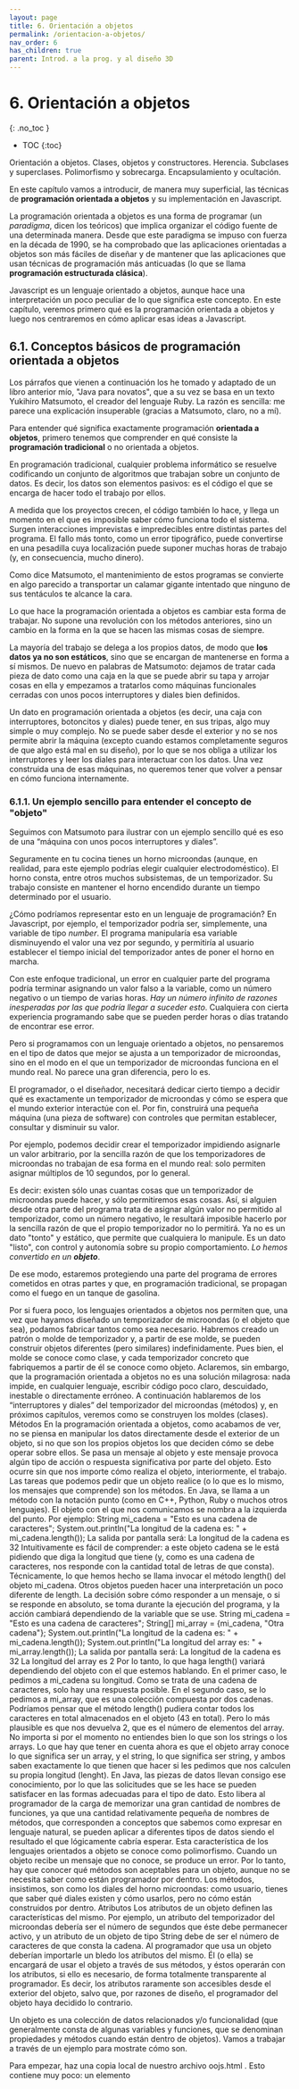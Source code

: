 ```yaml
---
layout: page
title: 6. Orientación a objetos
permalink: /orientacion-a-objetos/
nav_order: 6
has_children: true
parent: Introd. a la prog. y al diseño 3D
---
```


# 6. Orientación a objetos
{: .no_toc }

- TOC
{:toc}

 Orientación a objetos. Clases, objetos y constructores. Herencia. Subclases y superclases. Polimorfismo y sobrecarga. Encapsulamiento y ocultación.

En este capítulo vamos a introducir, de manera muy superficial, las técnicas de **programación orientada a objetos** y su implementación en Javascript.

La programación orientada a objetos es una forma de programar (un *paradigma*, dicen los teóricos) que implica organizar el código fuente de una determinada manera. Desde que este paradigma se impuso con fuerza en la década de 1990, se ha comprobado que las aplicaciones orientadas a objetos son más fáciles de diseñar y de mantener que las aplicaciones que usan técnicas de programación más anticuadas (lo que se llama **programación estructurada clásica**).

Javascript es un lenguaje orientado a objetos, aunque hace una interpretación un poco peculiar de lo que significa este concepto. En este capítulo, veremos primero qué es la programación orientada a objetos y luego nos centraremos en cómo aplicar esas ideas a Javascript.

## 6.1. Conceptos básicos de programación orientada a objetos

Los párrafos que vienen a continuación los he tomado y adaptado de un libro anterior mío, "Java para novatos", que a su vez se basa en un texto Yukihiro Matsumoto, el creador del lenguaje Ruby. La razón es sencilla: me parece una explicación insuperable (gracias a Matsumoto, claro, no a mí).

Para entender qué significa exactamente programación **orientada a objetos**, primero tenemos que comprender en qué consiste la **programación tradicional** o no orientada a objetos.

En programación tradicional, cualquier problema informático se resuelve codificando un conjunto de algoritmos que trabajan sobre un conjunto de datos. Es decir, los datos son elementos pasivos: es el código el que se encarga de hacer todo el trabajo por ellos. 

A medida que los proyectos crecen, el código también lo hace, y llega un momento en el que es imposible saber cómo funciona todo el sistema. Surgen interacciones imprevistas e impredecibles entre distintas partes del programa. El fallo más tonto, como un error tipográfico, puede convertirse en una pesadilla cuya localización puede suponer muchas horas de trabajo (y, en consecuencia, mucho dinero).

Como dice Matsumoto, el mantenimiento de estos programas se convierte en algo parecido a transportar un calamar gigante intentado que ninguno de sus tentáculos te alcance la cara.

Lo que hace la programación orientada a objetos es cambiar esta forma de trabajar. No supone una revolución con los métodos anteriores, sino un cambio en la forma en la que se hacen las mismas cosas de siempre.

La mayoría del trabajo se delega a los propios datos, de modo que **los datos ya no son estáticos**, sino que se encargan de mantenerse en forma a sí mismos. De nuevo en palabras de Matsumoto: dejamos de tratar cada pieza de dato como una caja en la que se puede abrir su tapa y arrojar cosas en ella y empezamos a tratarlos como máquinas funcionales cerradas con unos pocos interruptores y diales bien definidos.

Un dato en programación orientada a objetos (es decir, una caja con interruptores, botoncitos y diales) puede tener, en sus tripas, algo muy simple o muy complejo. No se puede saber desde el exterior y no se nos permite abrir la máquina (excepto cuando estamos completamente seguros de que algo está mal en su diseño), por lo que se nos obliga a utilizar los interruptores y leer los diales para interactuar con los datos. Una vez construida una de esas máquinas, no queremos tener que volver a pensar en cómo funciona internamente.

### 6.1.1. Un ejemplo sencillo para entender el concepto de "objeto"

Seguimos con Matsumoto para ilustrar con un ejemplo sencillo qué es eso de una “máquina con unos pocos interruptores y diales”.

Seguramente en tu cocina tienes un horno microondas (aunque, en realidad, para este ejemplo podrías elegir cualquier electrodoméstico). El horno consta, entre otros muchos subsistemas, de un temporizador. Su trabajo consiste en mantener el horno encendido durante un tiempo determinado por el usuario.

¿Cómo podríamos representar esto en un lenguaje de programación? En Javascript, por ejemplo, el temporizador podría ser, simplemente, una variable de tipo *number*. El programa manipularía esa variable disminuyendo el valor una vez por segundo, y permitiría al usuario establecer el tiempo inicial del temporizador antes de poner el horno en marcha.

Con este enfoque tradicional, un error en cualquier parte del programa podría terminar asignando un valor falso a la variable, como un número negativo o un tiempo de varias horas. *Hay un número infinito de razones inesperadas por las que podría llegar a suceder esto*. Cualquiera con cierta experiencia programando sabe que se pueden perder horas o días tratando de encontrar ese error.

Pero si programamos con un lenguaje orientado a objetos, no pensaremos en el tipo de datos que mejor se ajusta a un temporizador de microondas, sino en el modo en el que un temporizador de microondas funciona en el mundo real. No parece una gran diferencia, pero lo es.

El programador, o el diseñador, necesitará dedicar cierto tiempo a decidir qué es exactamente un temporizador de microondas y cómo se espera que el mundo exterior interactúe con el. Por fin, construirá una pequeña máquina (una pieza de software) con controles que permitan establecer, consultar y disminuir su valor.

Por ejemplo, podemos decidir crear el temporizador impidiendo asignarle un valor arbitrario, por la sencilla razón de que los temporizadores de microondas no trabajan de esa forma en el mundo real: solo permiten asignar múltiplos de 10 segundos, por lo general.

Es decir: existen sólo unas cuantas cosas que un temporizador de microondas puede hacer, y sólo permitiremos esas cosas. Así, si alguien desde otra parte del programa trata de asignar algún valor no permitido al temporizador, como un número negativo, le resultará imposible hacerlo por la sencilla razón de que el propio temporizador no lo permitirá. Ya no es un dato "tonto" y estático, que permite que cualquiera lo manipule. Es un dato "listo", con control y autonomía sobre su propio comportamiento. *Lo hemos convertido en un **objeto***. 

De ese modo, estaremos protegiendo una parte del programa de errores cometidos en otras partes y que, en programación tradicional, se propagan como el fuego en un tanque de gasolina.

Por si fuera poco, los lenguajes orientados a objetos nos permiten que, una vez que hayamos diseñado un temporizador de microondas (o el objeto que sea), podamos fabricar tantos como sea necesario. Habremos creado un patrón o molde de temporizador y, a partir de ese molde, se pueden construir objetos diferentes (pero similares) indefinidamente.
Pues bien, el molde se conoce como clase, y cada temporizador concreto que fabriquemos a partir de él se conoce como objeto.
Aclaremos, sin embargo, que la programación orientada a objetos no es una solución milagrosa: nada impide, en cualquier lenguaje, escribir código poco claro, descuidado, inestable o directamente erróneo.
A continuación hablaremos de los “interruptores y diales” del temporizador del microondas (métodos) y, en próximos capítulos, veremos como se construyen los moldes (clases).
Métodos
En la programación orientada a objetos, como acabamos de ver, no se piensa en manipular los datos directamente desde el exterior de un objeto, si no que son los propios objetos los que deciden cómo se debe operar sobre ellos. Se pasa un mensaje al objeto y este mensaje provoca algún tipo de acción o respuesta significativa por parte del objeto. Esto ocurre sin que nos importe cómo realiza el objeto, interiormente, el trabajo. 
Las tareas que podemos pedir que un objeto realice (o lo que es lo mismo, los mensajes que comprende) son los métodos. 
En Java, se llama a un método con la notación punto (como en C++, Python, Ruby o muchos otros lenguajes). El objeto con el que nos comunicamos se nombra a la izquierda del punto. Por ejemplo: 
String mi_cadena = "Esto es una cadena de caracteres";
System.out.println("La longitud de la cadena es: " + mi_cadena.length()); 
La salida por pantalla será:
La longitud de la cadena es 32
Intuitivamente es fácil de comprender: a este objeto cadena se le está pidiendo que diga la longitud que tiene (y, como es una cadena de caracteres, nos responde con la cantidad total de letras de que consta). Técnicamente, lo que hemos hecho se llama invocar el método length() del objeto mi_cadena. 
Otros objetos pueden hacer una interpretación un poco diferente de length. La decisión sobre cómo responder a un mensaje, o si se responde en absoluto, se toma durante la ejecución del programa, y la acción cambiará dependiendo de la variable que se use. 
String mi_cadena = "Esto es una cadena de caracteres";
String[] mi_array = {mi_cadena, "Otra cadena"};
System.out.println("La longitud de la cadena es: " + mi_cadena.length());
System.out.println("La longitud del array es: " + mi_array.length());
La salida por pantalla será: 
La longitud de la cadena es 32
La longitud del array es 2
Por lo tanto, lo que haga length() variará dependiendo del objeto con el que estemos hablando. En el primer caso, le pedimos a mi_cadena su longitud. Como se trata de una cadena de caracteres, solo hay una respuesta posible. En el segundo caso, se lo pedimos a mi_array, que es una colección compuesta por dos cadenas. Podríamos pensar que el método length() pudiera contar todos los caracteres en total almacenados en el objeto (43 en total). Pero lo más plausible es que nos devuelva 2, que es el número de elementos del array.
No importa si por el momento no entiendes bien lo que son los strings o los arrays. Lo que hay que tener en cuenta ahora es que el objeto array conoce lo que significa ser un array, y el string, lo que significa ser string, y ambos saben exactamente lo que tienen que hacer si les pedimos que nos calculen su propia longitud (lenght). 
En Java, las piezas de datos llevan consigo ese conocimiento, por lo que las solicitudes que se les hace se pueden satisfacer en las formas adecuadas para el tipo de dato. Esto libera al programador de la carga de memorizar una gran cantidad de nombres de funciones, ya que una cantidad relativamente pequeña de nombres de métodos, que corresponden a conceptos que sabemos como expresar en lenguaje natural, se pueden aplicar a diferentes tipos de datos siendo el resultado el que lógicamente cabría esperar. Esta característica de los lenguajes orientados a objeto se conoce como polimorfismo. 
Cuando un objeto recibe un mensaje que no conoce, se produce un error. Por lo tanto, hay que conocer qué métodos son aceptables para un objeto, aunque no se necesita saber como están programador por dentro. Los métodos, insistimos, son como los diales del horno microondas: como usuario, tienes que saber qué diales existen y cómo usarlos, pero no cómo están construidos por dentro.
 Atributos
Los atributos de un objeto definen las características del mismo. Por ejemplo, un atributo del temporizador del microondas debería ser el número de segundos que éste debe permanecer activo, y un atributo de un objeto de tipo String debe de ser el número de caracteres de que consta la cadena.
Al programador que usa un objeto deberían importarle un bledo los atributos del mismo. Él (o ella) se encargará de usar el objeto a través de sus métodos, y éstos operarán con los atributos, si ello es necesario, de forma totalmente transparente al programador. Es decir, los atributos raramente son accesibles desde el exterior del objeto, salvo que, por razones de diseño, el programador del objeto haya decidido lo contrario.





Un objeto es una colección de datos relacionados y/o funcionalidad (que generalmente consta de algunas variables y funciones, que se denominan propiedades y métodos cuando están dentro de objetos). Vamos a trabajar a través de un ejemplo para mostrate cómo son.

Para empezar, haz una copia local de nuestro archivo oojs.html . Esto contiene muy poco: un elemento <script> para que escribas tu código fuente en él. Lo usaremos como base para explorar la sintaxis básica de los objetos.

Al igual que con muchas cosas en JavaScript, la creación de un objeto a menudo comienza con la definición e iniciación de una variable. Intenta ingresar lo siguiente debajo del código JavaScript que ya está en tu archivo, luego guarda y actualiza:

var persona = {};
Copy to Clipboard
Si ingresas persona en tu entrada de texto y presionas el botón, debes obtener el siguiente resultado:

[objeto Objeto]
Copy to Clipboard
¡Felicidades!, acabas de crear tu primer objeto. ¡Trabajo realizado! Pero este es un objeto vacío, por lo que realmente no podemos hacer mucho con él. Actualicemos nuestro objeto para que se vea así:

var persona = {
  nombre: ['Bob', 'Smith'],
  edad: 32,
  genero: 'masculino',
  intereses: ['música', 'esquí'],
  bio: function () {
    alert(this.nombre[0] + '' + this.nombre[1] + ' tiene ' + this.edad + ' años. Le gusta ' + this.intereses[0] + ' y ' + this.intereses[1] + '.');
  },
  saludo: function() {
    alert('Hola, Soy '+ this.nombre[0] + '. ');
  }
};
Copy to Clipboard
Después de guardar y actualizar, intenta ingresar algunos de los siguientes en tu entrada de texto:

persona.nombre
persona.nombre[0]
persona.edad
persona.intereses[1]
persona.bio()
persona.saludo()
Copy to Clipboard
¡Ahora tienes algunos datos y funcionalidades dentro de tu objeto, y ahora puedes acceder a ellos con una sintaxis simple y agradable!

Nota: Si tienes problemas para hacer que esto funcione, intenta comparar tu código con nuestra versión - ve oojs-finished.html (también ve que se ejecuta en vivo). La versión en vivo te dará una pantalla en blanco, pero eso está bien. De nuevo, abre tu devtools e intenta escribir los comandos anteriores para ver la estructura del objeto.

Entonces, ¿qué está pasando aquí? Bien, un objeto se compone de varios miembros, cada uno de los cuales tiene un nombre (por ejemplo, nombre y edad) y un valor (por ejemplo, ['Bob', 'Smith'] y 32). Cada par nombre/valor debe estar separado por una coma, y el nombre y el valor en cada caso están separados por dos puntos. La sintaxis siempre sigue este patrón:

var nombreObjeto = {
  miembro1Nombre: miembro1Valor,
  miembro2Nombre: miembro2Valor,
  miembro3Nombre: miembro3Valor
}
Copy to Clipboard
El valor de un miembro de un objeto puede ser prácticamente cualquier cosa: en nuestro objeto persona tenemos una cadena de texto, un número, dos arreglos y dos funciones. Los primeros cuatro elementos son elementos de datos y se denominan propiedades del objeto. Los dos últimos elementos son funciones que le permiten al objeto hacer algo con esos datos, y se les denomina métodos del objeto.

Un objeto como este se conoce como un objeto literal — literalmente hemos escrito el contenido del objeto tal como lo fuimos creando. Esto está en contraste con los objetos instanciados de las clases, que veremos más adelante.

Es muy común crear un objeto utilizando un objeto literal cuando deseas transferir una serie de elementos de datos relacionados y estructurados de alguna manera, por ejemplo, enviando una solicitud al servidor para ponerla en una base de datos. Enviar un solo objeto es mucho más eficiente que enviar varios elementos individualmente, y es más fácil de procesar que con un arreglo, cuando deseas identificar elementos individuales por nombre.

Notación de punto
Arriba, accediste a las propiedades y métodos del objeto usando notación de punto (dot notation). El nombre del objeto (persona) actúa como el espacio de nombre (namespace); al cual se debe ingresar primero para acceder a cualquier elemento encapsulado dentro del objeto. A continuación, escribe un punto y luego el elemento al que deseas acceder: puede ser el nombre de una simple propiedad, un elemento de una propiedad de arreglo o una llamada a uno de los métodos del objeto, por ejemplo:

persona.edad
persona.intereses[1]
persona.bio()
Copy to Clipboard
Espacios de nombres secundarios
Incluso es posible hacer que el valor de un miembro del objeto sea otro objeto. Por ejemplo, intenta cambiar el miembro nombre de

nombre: ['Bob', 'Smith'],
Copy to Clipboard
a

nombre : {
  pila: 'Bob',
  apellido: 'Smith'
},
Copy to Clipboard
Aquí estamos creando efectivamente un espacio de nombre secundario (sub-namespace). Esto suena complejo, pero en realidad no es así: para acceder a estos elementos solo necesitas un paso adicional que es encadenar con otro punto al final. Prueba estos:

persona.nombre.pila
persona.nombre.apellido
Copy to Clipboard
Importante: en este punto, también deberás revisar tu código y cambiar cualquier instancia de

nombre[0]
nombre[1]
Copy to Clipboard
a

nombre.pila
nombre.apellido
Copy to Clipboard
De lo contrario, sus métodos ya no funcionarán.

Notación de corchetes
Hay otra manera de acceder a las propiedades del objeto, usando la notación de corchetes. En lugar de usar estos:

persona.edad
persona.nombre.pila
Copy to Clipboard
Puedes usar

persona['edad']
persona['nombre']['pila']
Copy to Clipboard
Esto se ve muy similar a cómo se accede a los elementos en un arreglo, y básicamente es lo mismo: en lugar de usar un número de índice para seleccionar un elemento, se esta utilizando el nombre asociado con el valor de cada miembro. No es de extrañar que los objetos a veces se denominen arreglos asociativos: asocian cadenas de texto a valores de la misma manera que las arreglos asocian números a valores.

Establecer miembros de objetos
Hasta ahora solo hemos buscado recuperar (u obtener) miembros del objeto: también puede establecer (actualizar) el valor de los miembros del objeto simplemente declarando el miembro que deseas establecer (usando la notación de puntos o corchetes), de esta manera:

persona.edad = 45;
persona['nombre']['apellido'] = 'Cratchit';
Copy to Clipboard
Intenta ingresar estas líneas y luego vuelve a ver a los miembros para ver cómo han cambiado:

persona.edad
persona['nombre']['apellido']
Copy to Clipboard
Establecer miembros no solo es actualizar los valores de las propiedades y métodos existentes; también puedes crear miembros completamente nuevos. Prueba estos:

persona['ojos'] = 'avellana';
persona.despedida = function() { alert("¡Adiós a todos!"); }
Copy to Clipboard
Ahora puedes probar a los nuevos miembros:

persona['ojos']
person.despedida()
Copy to Clipboard
Un aspecto útil de la notación de corchetes es que se puede usar para establecer dinámicamente no solo los valores de los miembros, sino también los nombres de los miembros. Digamos que queremos que los usuarios puedan almacenar tipos de valores personalizados en sus datos personales, escribiendo el nombre y el valor del miembro en dos entradas de texto. Podríamos obtener esos valores de esta manera:

var nombrePerzonalizado = entradaNombre.value;
var valorPerzonalizado = entradaValor.value;
Copy to Clipboard
entonces podríamos agregar este nuevo miembro nombre y valor al objeto persona de esta manera:

persona[nombrePerzonalizado] = valorPerzonalizado;
Copy to Clipboard
Para probar esto, intenta agregar las siguientes líneas en tu código, justo debajo de la llave de cierre del objeto persona:

var nombrePerzonalizado = 'altura';
var valorPerzonalizado = '1.75m';
persona[nombrePerzonalizado] = valorPerzonalizado;
Copy to Clipboard
Ahora intenta guardar y actualizar, e ingresa lo siguiente en tu entrada de texto:

persona.altura
Copy to Clipboard
Agregar una propiedad a un objeto no es posible con la notación de puntos, que solo puede aceptar un nombre de miembro literal, no un valor variable que apunte a un nombre.

¿Qué es "this" (este)?
Es posible que hayas notado algo un poco extraño en nuestros métodos. Mira esto, por ejemplo:

saludo: function() {
  alert('¡Hola!, Soy '+ this.nombre.pila + '.');
}
Copy to Clipboard
Probablemente te estés preguntando qué es "this". La palabra clave this se refiere al objeto actual en el que se está escribiendo el código, por lo que en este caso this es equivalente a la persona. Entonces, ¿por qué no escribir persona en su lugar? Como verás en el artículo JavaScript orientado a objetos para principiantes cuando comenzaremos a crear constructores, etc., this es muy útil: siempre asegurará que se usen los valores correctos cuando cambie el contexto de un miembro (por ejemplo, dos diferentes instancias de objetos persona) pueden tener diferentes nombres, pero querráx usar su propio nombre al decir su saludo).

Vamos a ilustrar lo que queremos decir con un par de objetos persona simplificados:

var persona1 = {
  nombre: 'Chris',
  saludo: function() {
    alert('¡Hola!, Soy '+ this.nombre + '.');
  }
}

var persona2 = {
  nombre: 'Brian',
  saludo: function() {
    alert('¡Hola!, Soy '+ this.nombre + '.');
  }
}
Copy to Clipboard
En este caso, persona1.saludo() mostrará "¡Hola!, Soy Chris"; persona2.saludo() por otro lado mostrará "¡Hola!, Soy Brian", aunque el código del método es exactamente el mismo en cada caso. Como dijimos antes, this es igual al objeto en el que está el código; esto no es muy útil cuando se escriben objetos literales a mano, pero realmente se vuelve útil cuando se generan objetos dinámicamente (por ejemplo, usando constructores) Todo se aclarará más adelante.

Has estado usando objetos todo el tiempo
A medida que has estado repasando estos ejemplos, probablemente hayas pensando que la notación de puntos que has usando es muy familiar. ¡Eso es porque la has estado usando a lo largo del curso! Cada vez que hemos estado trabajando en un ejemplo que utiliza una API de navegador incorporada o un objeto JavaScript, hemos estado usando objetos, porque tales características se crean usando exactamente el mismo tipo de estructuras de objetos que hemos estado viendo aquí, aunque más complejos que nuestros propios ejemplos personalizados.

Entonces cuando usaste métodos de cadenas de texto como:

myCadena.split(',');
Copy to Clipboard
Estabas usando un método disponible en una instancia de la clase String. Cada vez que creas una cadena en tu código, esa cadena se crea automáticamente como una instancia de String, y por lo tanto tiene varios métodos/propiedades comunes disponibles en ella.

Cuando accediste al modelo de objetos del documento (document object model) usando líneas como esta:

var miDiv = document.createElement('div');
var miVideo = document.querySelector('video');
Copy to Clipboard
Estaba usando métodos disponibles en una instancia de la clase Document. Para cada página web cargada, se crea una instancia de Document, llamada document, que representa la estructura, el contenido y otras características de la página entera, como su URL. De nuevo, esto significa que tiene varios métodos/propiedades comunes disponibles en él.

Lo mismo puede decirse de prácticamente cualquier otro Objeto/API incorporado que hayad estado utilizando: Array, Math, etc.

Ten en cuenta que los Objetos/API incorporados no siempre crean instancias de objetos automáticamente. Como ejemplo, la API de Notificaciones, que permite que los navegadores modernos activen las notificaciones del sistema, requiere que crees una instancia de un nuevo objeto para cada notificación que desees disparar. Intenta ingresar lo siguiente en tu consola de JavaScript:

var miNotificacion = new Notification('¡Hola!');
Copy to Clipboard
De nuevo, veremos qué son los constructores en un artículo posterior.

Nota: Es útil pensar en la forma en que los objetos se comunican como paso de mensajes — cuando un objeto necesita otro objeto para realizar algún tipo de acción a menudo enviará un mensaje a otro objeto a través de uno de sus métodos, y esperará una respuesta, que conocemos como un valor de retorno.

Programacion Orientada a Objetos— lo básico
Para empezar, daremos una descripción simple y de alto nivel acerca de lo que es la Programación Orientada a Objetos (POO). Decimos simple, porque la POO puede volverse complicada rápidamente, y darte un tratamiento completo ahora, probablemente podría confundirte más que ayudar. La idea básica de la POO es que usamos objetos para modelar cosas del mundo real que queremos representar en nuestros programas, y/o proveemos una simple manera para acceder a la funcionalidad que, de otra manera, sería difícil o imposible de usar.

Los objetos pueden contener información y código relacionados, los cuales representan información acerca de lo que estás tratando de modelar, y la funcionalidad o comportamiento que deseas que tenga.  Los datos de un Objeto (y frecuentemente, también las funciones) se pueden almacenar ordenadamente (la palabra oficial es encapsular) dentro del paquete de un objeto (al que se puede asignar un nombre específico, llamado a veces espacio de nombres), haciéndolo fácil de estructurar y acceder; los objetos también se usan comúnmente como almacenes de datos que se pueden enviar fácilmente a través de la red.

Definiendo una plantilla de objeto
Vamos a considerar un sencillo programa que muestra información sobre estudiantes y profesores en una escuela. Aquí daremos un vistazo a la POO (Programación Orientada a Objetos) en general, no en el contexto de algún lenguaje de programación específico.

Para empezar, podríamos volver a ver al objeto Persona de nuestro artículo de primeros objetos, que define los datos generales y funcionalidades de una persona. Hay muchas cosas que podrías saber acerca de una persona (su dirección, estatura, tamaño de calzado, perfil de ADN, número de pasaporte, rasgos significativos de su personalidad...), pero, en este caso, solo estamos interesados en mostrar su nombre, edad, género e intereses, además de una pequeña introducción sobre este individuo basada en los datos anteriores. También queremos que sea capaz de saludar. 

Esto es conocido como abstracción —  crear un modelo simple de algo complejo que represente sus aspectos más importantes y que sea fácil de manipular para el propósito de nuestro programa.



En algunos lenguajes de POO, esta definición de tipo de objeto se la llama class (JavaScript utiliza diferentes mecanismos y terminologías, como verás a continuación) — esto no es en realidad un objeto, en vez de esto es un modelo que define las características que un objeto debería tener.

Creando objetos
Partiendo de nuestra clase, podemos crear instancias de objetos — objetos que contienen los datos y funcionalidades definidas en la clase original. Teniendo a nuestra clase Persona, ahora podemos crear gente con características más específicas: 



Cuando una instancia del objeto es creada a partir de una clase, se ejecuta la función constructora (constructor en inglés) de la clase para crearla. El proceso de crear una instancia del objeto desde una clase se llama instanciación.

Clases especializadas
En este caso nosotros no queremos personas genericas — queremos docentes y estudiantes, que son los dos tipos más específicos de personas. En POO, podemos crear nuevas clases basadas en otras clases, estas nuevas clases secundarias se pueden hacer para  heredar los datos y código de su clase primaria, de modo que pueden reutilizar la funcionalidad común a todos los tipos de objetos en lugar de tener que duplicarla. Cuando la funcionalidad difiere entre clases, puedes definir funciones especializadas directamente en ellas según sea necesario.



Esto es realmente útil, los profesores y los estudiantes comparten muchas características comunes como el nombre, el género y la edad, por lo que es conveniente tener que definir esas características solo una vez. También puedes definir la misma característica por separado en diferentes clases, ya que cada definición de esa característica estará en un espacio de nombres diferente. Por ejemplo, el saludo de un estudiante puede tener la forma "Yo, soy [Nombre]" (por ejemplo, Yo, soy Sam), mientras que un profesor puede usar algo más formal, como "Hola, mi nombre es [Prefix] [lastName], y enseño [Asunto] ". (Por ejemplo, Hola, mi nombre es Sr. Griffiths, y yo enseño Química).

Nota:  la palabra elegante para la capacidad de múltiples tipos de objetos de implementar la misma funcionalidad es polimorfismo. Por si acaso te preguntabas.

Ahora puedes crear instancias de objetos de las clases "hijo". Por ejemplo:



En el resto del articulo, comenzaremos a ver como podemos practicar la teoría de POO en JavaScript.

Constructores e instancias de objetos
Algunas personas sostienen que JavaScript no es un verdadero lenguaje orientado a objetos — por ejemplo, su enunciado class es sólo azúcar sintáctica sobre la herencia prototípica existente y no es una class en el sentido tradicional. JavaScript, utiliza funciones especiales llamadas funciones constructoras para definir objetos y sus características. Son útiles porque a menudo te encontrarás con situaciones en las que no sabes cuántos objetos crearás; los constructores proporcionan los medios para crear tantos objetos como necesites de una manera efectiva, adjuntando datos y funciones a ellos según sea necesario.

Cuando se crea una nueva instancia del objeto a partir de una función constructora, su funcionalidad central (tal como se define en su prototipo, que exploraremos en el artículo Prototipos de objetos) no se copia en el nuevo objeto como lenguajes OO "clásicos", sino que la funcionalidad está vinculada a través de una cadena de referencia llamada cadena prototipo. Así que esto no es una verdadera instanciación, estrictamente hablando, JavaScript usa un mecanismo diferente para compartir funcionalidad entre objetos.

Nota: no ser "POO clásica" no es necesariamente algo malo; Como se mencionó anteriormente, la POO puede ser muy compleja muy rápidamente, y JavaScript tiene algunas agradables formas de aprovechar las características de la OO sin tener que profundizar demasiado en ello.

Exploremos la creación de clases a través de constructores y la creación de instancias de objetos a partir de ellas en JavaScript. En primer lugar, nos gustaría que hicieras una nueva copia local del archivo oojs.html que vimos en nuestro primer artículo de Objetos.

Un ejemplo simple
Comencemos por ver cómo puedes definir una persona con una funcion normal. Agrega esta funcion dentro del elemento script:
function createNewPerson(name) {
  var obj = {};
  obj.name = name;
  obj.greeting = function() {
    alert('Hi! I\'m ' + this.name + '.');
  };
  return obj;
}
Copy to Clipboard
Ahora puedes crear una nueva persona llamando a esta funcion — prueba con las siguientes lineas en la consola Javascript de tu navegador:
var salva = createNewPerson('Salva');
salva.name;
salva.greeting();
Copy to Clipboard
Esto funciona bastante bien, pero es un poco largo; si sabemos que queremos crear un objeto, ¿por qué necesitamos crear explícitamente un nuevo objeto vacío y devolverlo? Afortunadamente, JavaScript nos proporciona un práctico acceso directo, en forma de funciones constructoras — ¡hagamos una ahora!
Reemplaza tu función anterior por la siguiente:
function Person(name) {
  this.name = name;
  this.greeting = function() {
    alert('Hi! I\'m ' + this.name + '.');
  };
}
Copy to Clipboard
La función constructora es la versión de JavaScript de una clase. Notarás que tiene todas las características que esperas en una función, aunque no devuelve nada o crea explícitamente un objeto — básicamente sólo define propiedades y métodos. Verás que la palabra clave this se está usando aquí también — es básicamente decir que cuando se crea una de estas instancias de objeto, la propiedad name del objeto será igual al valor del nombre pasado a la llamada del constructor, y el método greeting() usará también el valor del nombre pasado a la llamada del constructor.

Nota: Un nombre de función constructora generalmente comienza con una letra mayúscula — esta convención se utiliza para hacer que las funciones constructoras sean más fáciles de reconocer en el código.

Entonces, ¿cómo llamamos a un constructor para crear algunos objetos?

Agrega las siguientes líneas debajo de tu código anterior:
var person1 = new Person('Bob');
var person2 = new Person('Sarah');
Copy to Clipboard
Guarda el código y vuelve a cargarlo en el navegador, e intenta ingresar las siguientes líneas en la consola Javascript :
person1.name
person1.greeting()
person2.name
person2.greeting()
Copy to Clipboard
¡Guaw! Ahora veras que tenemos dos nuevos objetos, cada uno de los cuales está almacenado en un espacio de nombres diferente: para acceder a sus propiedades y métodos, debes llamarlos como person1 o  person2; están cuidadosamente empaquetados para que no entren en conflicto con otras funciones. Sin embargo, tienen disponible la misma propiedad name y el método greeting(). Ten en cuenta que están utilizando su propio name que se les asignó cuando se crearon; esta es una razón por la cual es muy importante usar this, para que usen sus propios valores, y no algún otro valor.

Veamos nuevamente las llamadas del constructor:

var person1 = new Person('Bob');
var person2 = new Person('Sarah');
Copy to Clipboard
En cada caso, la  palabra clave new se usa para indicarle al navegador que queremos crear una nueva instancia del objeto, seguida del nombre de la función con sus parámetros requeridos entre paréntesis, y el resultado se almacena en una variable — muy similar a cómo se llama a una función estándar. Cada instancia se crea de acuerdo con esta definición:

function Person(name) {
  this.name = name;
  this.greeting = function() {
    alert('Hi! I\'m ' + this.name + '.');
  };
}
Copy to Clipboard
Una vez creados los nuevos objetos, las variables person1 y person2 contienen los siguientes objetos:

{
  name: 'Bob',
  greeting: function() {
    alert('Hi! I\'m ' + this.name + '.');
  }
}

{
  name: 'Sarah',
  greeting: function() {
    alert('Hi! I\'m ' + this.name + '.');
  }
}
Copy to Clipboard
Ten en cuenta que cuando llamamos a nuestra función constructora, estamos definiendo greeting() cada vez, lo cual no es lo ideal. Para evitar esto, podemos definir funciones en el prototipo, que veremos más adelante.

Creando nuestro constructor final
El ejercicio que vimos anteriormente fue solo un ejemplo simple para comenzar. Ahora crearemos nuestra función constructor Person() final.

Elimina el código que insertaste hasta ahora y agrega este constructor de reemplazo; este es exactamente el mismo que el ejemplo simple del principio, con un poco más de complejidad:
function Person(first, last, age, gender, interests) {
  this.name = {
    'first': first,
    'last' : last
  };
  this.age = age;
  this.gender = gender;
  this.interests = interests;
  this.bio = function() {
    alert(this.name.first + ' ' + this.name.last + ' is ' + this.age + ' years old. He likes ' + this.interests[0] + ' and ' + this.interests[1] + '.');
  };
  this.greeting = function() {
    alert('Hi! I\'m ' + this.name.first + '.');
  };
}
Copy to Clipboard
Ahora, agrega la siguiente línea para crear una instancia del objeto:
var person1 = new Person('Bob', 'Smith', 32, 'male', ['music', 'skiing']);
Copy to Clipboard
Ahora verás que puedes acceder a las propiedades y métodos justo como lo hiciste anteriormente — intenta esto en tu consola JS:

person1['age']
person1.interests[1]
person1.bio()
// etc.
Copy to Clipboard
Nota: Si tienes problemas para lograr que funcione, puedes comparar tu código con nuestra versión — ve oojs-class-finished.html (también lo puedes ver corriendo en vivo).

Ejercicios adicionales
Para empezar, intenta añadir un par de líneas de creación de objetos propias, y trata de obtener y asignar valores a los miembros de las instancias del objeto.

Además, hay un par de problemas con nuestro método bio() — la salida siempre incluye el pronombre "He", incluso para personas de otros géneros. Y bio solamente incluye dos intereses, sin importar la cantidad que hay en el arreglo interests. ¿Podrías corregir esto en la definición de la clase (constructor)? Puedes poner cualquier código dentro de un constructor (probablemente necesites algunos condicionales y un bucle). Piensa como se deben estructurar las declaraciones dependiendo del género, y de la cantidad de intereses.

Note: Si estás atascado, hay una respuesta en nuestro repositorio de GitHub (see it live) — igualmente ¡intentea resolverla primero!

Otras formas de crear instancias de objetos
Hasta ahora hemos visto dos diferentes formas de crear una instancia de objeto — declarando un objeto literal, y usando una función constructora (ver arriba).

Esto tiene sentido, pero hay otras formas — se muestran aquí para que te vayas familiarizando en caso de encontrarte con ellas.

El constructor Object()
Antes que nada, puedes usar el constructor Object() para crear un nuevo objeto. Si, incluso objetos genéricos tienen un constructor que genera un objeto vacío.

Intenta ingresar este código en la consola JavaScript de tu navegador:
var person1 = new Object();
Copy to Clipboard
Esto guarda un objeto vacío en la variable person1. Luego pueded agregar propiedades y métodos a este objeto usando la notación de punto (.) o de corchetes (['']); prueba estos ejemplos en tu consola:
person1.name = 'Chris';
person1['age'] = 38;
person1.greeting = function() {
  alert('Hi! I\'m ' + this.name + '.');
};
Copy to Clipboard
También puedes pasar un objeto literal como parámetro al constructor Object(), para precargarlo con propiedades/métodos. Prueba esto en tu consola:
var person1 = new Object({
  name: 'Chris',
  age: 38,
  greeting: function() {
    alert('Hi! I\'m ' + this.name + '.');
  }
});
Copy to Clipboard
Usando el método create()
Los constructores te pueden ayudar a ordenar tu código — puedes crear constructores en un lugar, y luego crear instancias cuando sean necesarias.

Sin embargo, algunas personas prefieren crear instancias de objetos sin crear antes constructores, especialmente si van a crear solamente pocas instancias de un objeto.

JavaScript tiene un método llamado create() que permite hacer esto. Con este método puedes crear un nuevo objeto basado en cualquier otro objeto existente.

Con tu ejercicio de la sección anterior cargado en el navegador, prueba esto en tu consola JavaScript
var person2 = Object.create(person1);
Copy to Clipboard
Y ahora prueba esto:
person2.name
person2.greeting()
Copy to Clipboard
Verás que person2 fue creado basado en person1 — tiene las mismas propiedades y métodos.

Una limitación del método create() es que no está soportado por el navegador IE8. Por lo que los constructores serán más efectivos sin necesitas soportar navegadores antiguos.

Más tarde, exploraremos en detalle los efectos de create().


Prototipos de objetos
Anterior
Overview: Objects
Siguiente
Los prototipos son un mecanismo mediante el cual los objetos en JavaScript heredan características entre sí. En este artículo, explicaremos como funcionan los prototipos y también cómo se pueden usar las propiedades de estos para añadir métodos a los contructores existentes.

Prerrequisitios:	Conocer las funciones en Javascript, conocimientos básicos de Javascript (ver Primeros Pasos y Building blocks) y Javascript orientado a Objetos (ver Introducción a Objetos).
Objetivo:	Comprender los prototipos de objectos de Javascript, cómo funciona la cadena de prototype, y cómo añadir nuevos métodos a la propiedad prototype.
¿Un lenguaje basado en prototipos?
JavaScript es a menudo descrito como un lenguaje basado en prototipos - para proporcionar mecanismos de herencia, los objetos pueden tener un objeto prototipo, el cual actúa como un objeto plantilla que hereda métodos y propiedades.

Un objeto prototipo del objeto puede tener a su vez otro objeto prototipo, el cual hereda métodos y propiedades, y así sucesivamente. Esto es conocido con frecuencia como la cadena de prototipos, y explica por qué objetos diferentes pueden tener disponibles propiedades y métodos definidos en otros objetos.

Bien, para ser exactos, los métodos y propiedades son definidos en la propiedad prototype, que reside en la función constructora del objeto, no en la instancia misma del objeto.

En JavaScript, se establece un enlace entre la instancia del objeto y su prototipo (su propiedad __proto__, la cual es derivada de la propiedad prototype sobre el constructor), y las propiedades y metodos son encontrados recorriendo la cadena de prototipos.

Nota: Es importante entender que, tanto el prototipo de la instancia de un objeto (al cual se accede mediante Object.getPrototypeOf(obj), o a través de la propiedad __proto__) como el prototipo que contiene el constructor (que se encuentra en la propiedad prototype del constructor) hacen referencia al mismo objeto.

Vamos a echar un vistazo a algunos ejemplos para intentar aclarar estos conceptos.

Entendiendo objectos prototipos
Volvamos al ejemplo anterior en el que acabamos definiendo nuestro constructor Person() — cargue el ejemplo en su navegador. Si aún no lo tienes luego de haber trabajado el último artículo, usa nuestro ejemplo oojs-class-further-exercises.html (vea también el código fuente).

En este ejemplo, hemos definido una función constructor, así:

function Persona(nombre, apellido, edad, genero, intereses) {

  // definiendo de propiedades y métodos
  this.first = first;
  this.last = last;
//...
}
Copy to Clipboard
Entonces hemos creado una instancia de un objeto como este:

var person1 = new Persona('Bob', 'Smith', 32, 'hombre', ['music', 'skiing']);
Copy to Clipboard
Si escribe "person1." en su consola JavaScript, debería ver que el navegador intenta completarlo automáticamente con los nombres de miembro disponibles en este objeto:



En esta lista, podra ver los miembros definidos en el objeto prototipo de person1, que es la Persona() (Persona() es el constructor) - nombre, edad, género, intereses, biografía y saludos. Sin embargo, también verá algunos otros miembros - watch, valueOf, etc - que están definidos en el objeto prototipo de Persona() 's, que es un Objeto (Object). Esto demuestra que el prototipo cadena funciona.



Entonces, ¿qué sucede si llama a un método en person1, que está definido en Object? Por ejemplo:

person1.valueOf()
Copy to Clipboard
Este método valueOf() simplemente retornará el valor del objeto sobre el que se llama - ¡pruébalo y verás! En este caso, lo que pasa es que:

El navegador comprueba inicialmente si el objeto person1 tiene un método valueOf() disponible en él.
Si no lo hace, entonces el navegador comprueba si el objeto prototipo del objeto person1 (el prototipo del constructor de Persona()) tiene un método valueOf() disponible en él.
Si tampoco lo hace, entonces el navegador comprueba si el objeto prototipo del objeto prototipo del constructor Persona() (Objeto() prototipo del objeto prototipo del constructor) tiene un método valueOf() disponible en él. Lo hace, así que es llamado, y todo funciona!
Nota: Queremos reiterar que los métodos y propiedades no se copian de un objeto a otro en la cadena del prototipo. Ellos son accedidos subiendo por la cadena como se ha descrito anteriormente.

Nota: No existe oficialmente una forma de acceder directamente al objeto prototipo de un objeto - los "enlaces" entre los elementos de la cadena están definidos en una propiedad interna, denominada [[prototipo]] en la especificación del lenguaje JavaScript (ver ECMAScript).

La mayoría de los navegadores modernos, sin embargo, ofrecen una propiedad disponible llamada __proto__ (es decir, 2 subrayados en cada lado), que contiene el objeto prototipo del constructor del objeto. Por ejemplo, pruebe person1.__proto__ y person1.__proto__.__proto__ para ver cómo se ve la cadena en código!

Desde ECMAScript 2015 se puede acceder indirectamente al objeto prototipo de un objeto mediante Object.getPrototypeOf(obj).

La propiedad prototype: Donde se definen los miembros hereditarios
Entonces, ¿dónde se definen las propiedades y métodos heredados? Si miras la página de referencia de Object, verás en la parte izquierda un gran número de propiedades y métodos - muchos más que el número de miembros heredados que vimos disponibles en el objeto person1. Algunos son heredados y otros no, ¿por qué?

La respuesta es que los heredados son los que están definidos en la propiedad prototype (podría llamarse subespacio de nombres), es decir, los que empiezan con Object.prototype, y no los que empiezan sólo con Object. El valor de la propiedad del prototipo es un objeto, que es básicamente un repositorio(bucket) para almacenar propiedades y métodos que queremos que sean heredados por los objetos más abajo en la cadena del prototipo.

Así que Object.prototype.watch(), Object.prototype.valueOf(), etc., están disponibles para cualquier tipo de objeto que herede de Object.prototype, incluyendo nuevas instancias de objeto creadas desde el constructor.

Object.is(), Object.keys(), y otros miembros no definidos dentro del prototipo del repositorio(bucket) no son heredados por instancias de objeto o tipos de objeto que heredan de Object.prototype. Sino que son métodos/propiedades disponibles sólo en el propio constructor Object().

Nota: Esto parece extraño - ¿cómo se puede tener un método definido en un constructor, que en sí mismo es una función? Bueno, una función es también un tipo de objeto - vea la referencia del constructor de Function() si no nos cree.

Puede comprobar las propiedades de los prototipos existentes - vuelva a nuestro ejemplo anterior e intente introducir lo siguiente en la consola JavaScript:
Person.prototype
Copy to Clipboard
El resultado no le mostrará mucho - después de todo, no hemos definido nada en el prototipo de nuestro constructor personalizado! Por defecto, el prototipo de un constructor siempre comienza vacío. Ahora intente lo siguiente:
Object.prototype
Copy to Clipboard
Verá un gran número de métodos definidos en la propiedad Prototype de Object, que están disponibles en los objetos que heredan de Object, como se ha mostrado anteriormente.

Verá otros ejemplos de herencia de cadena de prototipos en todo JavaScript - intente buscar los métodos y propiedades definidas en el prototipo de los objetos globales String, Date, Number y Array, por ejemplo. Todos ellos tienen un número de miembros definidos en su prototipo, por lo que, por ejemplo, cuando se crea una cadena, como ésta:

var myString = 'Esto es mi String.';
Copy to Clipboard
myString inmediatamente tiene una serie de métodos útiles disponibles en él, como split(), indexOf(), replace(), etc.

Importante: La propiedad prototype es una de las partes más confusamente nombradas de JavaScript - podría pensarse que this apunta al objeto prototipo del objeto actual, pero no lo hace (es un objeto interno al que puede accederse mediante __proto__, ¿recuerda?). en su lugar, prototype es una propiedad que contiene un objeto en el que se definen los miembros que se desea que se hereden.

Revisando create()
Anteriormente mostramos cómo Object.create() crea una nueva instancia de objeto.

Por ejemplo, pruebe esto en la consola JavaScript de su ejemplo anterior:
var person2 = Object.create(person1);
Copy to Clipboard
Lo que hace create() es crear un nuevo objeto a partir de un objeto prototipo específico. Aquí, la person2 se crea utilizando la person1 como objeto prototipo. Puede comprobarlo introduciendo lo siguiente en la consola:
person2.__proto__
Copy to Clipboard
Esto devolverá el objeto Persona.

La propiedad constructor
Cada función de constructor tiene una propiedad prototype cuyo valor es un objeto que contiene una propiedad constructor. Esta propiedad constructor apunta a la función constructor original.

Como verá en la siguiente sección, las propiedades definidas en la propiedad Person.prototype (o en general en la propiedad prototype de una función de constructor, que es un objeto, como se mencionó en la sección anterior) se hacen disponibles a todas las instancias de objetos creadas utilizando el constructor Person(). Por lo tanto, la propiedad del constructor también está disponible tanto para los objetos person1 como para los objetos person2.

Por ejemplo, pruebe estos comandos en la consola:
person1.constructor
person2.constructor
Copy to Clipboard
Ambos deberían devolver el constructor Person(), ya que contienen la definición original de esas instancias.

Un truco interesante es que se puede añadir paréntesis al final de la propiedad constructor (añadiendo todos los parámetros requeridos) para crear otra instancia desde ese constructor. Después de todo, el constructor es una función, por lo que puede ser invocada usando paréntesis; solamente se necesita incluir la palabra clave new para especificar que se quiere usar la función como un constructor.

Inténtese esto en la consola:
let person3 = new person1.constructor('Karen', 'Stephenson', 26, 'female', ['playing drums', 'mountain climbing']);
Copy to Clipboard
Ahora intente acceder a las características del nuevo objeto, como:
person3.name.first
person3.age
person3.bio()
Copy to Clipboard
Esto funciona. No se necesita usarlo con frecuencia, pero puede ser realmente útil cuando se quiera crear una instancia nueva y por alguna razón no se tenga disponible fácilmente una referencia al constructor original.

La propiedad constructor tiene otros usos. Por ejemplo, si se tiene una instancia y se quiere devolver el nombre del que el constructor es una instancia, se puede usar lo siguiente:

instanceName.constructor.name
Copy to Clipboard
Intente esto, por ejemplo:

person1.constructor.name
Copy to Clipboard
Nota: El valor de constructor.name puede cambiar (debido a herencia de prototipos, binding, preprocesores, transpiladores, etc.), por lo que para ejemplos más complejos es preferible usar el operador instanceof en su lugar. 

Modificando prototipos
Vamos a echar un vistzo a un ejemplo para modificar la propiedad prototype de una función constructor (los métodos añadidos a la propiedad prototipo están disponibles en todas las instancias de los objetos creados a partir del constructor).

Regresemos a nuestro ejemplo oojs-class-further-exercises.html y creemos una copia local del código fuente. Debajo del código JavaScript existente, agrega el siguiente código, el cuál añade un nuevo método a la propiedad prototype del constructor:
Person.prototype.farewell = function() {
  alert(this.name.first + ' has left the building. Bye for now!');
};
Copy to Clipboard
Guarda el código y abre la página en el navegador, e ingresa lo siguiente en la entrada de texto.
person1.farewell();
Copy to Clipboard
Deberías obtener un mensaje de alerta mostrando el nombre de la persona como se define dentro del constructor. Esto es realmente útil, pero lo que es más útil es que toda la cadena de herencia se ha actualizado dinámicamente; automáticamente hace que este nuevo método esté disponible en todas las instancias del objeto creadas desde el constructor

Piensa sobre esto por un momento. En nuestro código definimos el constructor, luego creamos una insancia del objeto desde el constructor, después agregamos un nuevo método a el prototipo del constructor.

function Person(first, last, age, gender, interests) {

  // property and method definitions

}

var person1 = new Person('Tammi', 'Smith', 32, 'neutral', ['music', 'skiing', 'kickboxing']);

Person.prototype.farewell = function() {
  alert(this.name.first + ' has left the building. Bye for now!');
};.
Copy to Clipboard
Pero el método farewell() aún se encuentra disponible en la instancia person1, su funcionalidad disponible ha sido automáticamente actualizada incluído en método recién definido farewell().

Nota: Si estás teniendo problemas haciendo funcionar este ejemplo, echa un vistazo en nuestro ejemplo oojs-class-prototype.html (míralo ejecutarse en tiempo real).

Raramente verás propiedades definidas en la propiedad prototype, ya no son muy flexibles cuando son definidas de esta forma. Por ejemplo, puedes añadir una propiedad como esta:

Person.prototype.fullName = 'Bob Smith';
Copy to Clipboard
Esto no es muy flexible, ya que la persona podría no llamarse así. Sería mucho mejor construir fullname desde name.first y name.last.

Person.prototype.fullName = this.name.first + ' ' + this.name.last;
Copy to Clipboard
Sin embargo esto no funciona, ya que this estará referenciando al scope global en este caso, no al scope de la función. Llamar esta propiedad retornaría undefined undefined. Esto funcionó bien en el método que declaramos anteriormente dentro del prototipo, porque se encuentra dentro del scope de la función, que se transferirá con éxito al scope de la instancia del objeto.Así que deberías definir propiedades constantes en el prototipo (p.e. una que nunca necesite cambiar), pero generalmente funciona mejor definir propiedades dentro del constructor.

De hecho, un patrón bastante común para la mayoría de definiciones de objetos es declarar las propiedades dentro del constructor, y los métodos en el prototipo. Esto hace el código más fácil de leer, ya que el constructor sólo contiene las definiciones de propiedades, y los métodos están en bloques separados. Por ejemplo:

// Constructor with property definitions

function Test(a, b, c, d) {
  // property definitions
}

// First method definition

Test.prototype.x = function() { ... };

// Second method definition

Test.prototype.y = function() { ... };

// etc.
Copy to Clipboard
Este patrón puede verse en acción en el ejemplo de la aplicación de planificador escolar de Piotr Zalewa.

